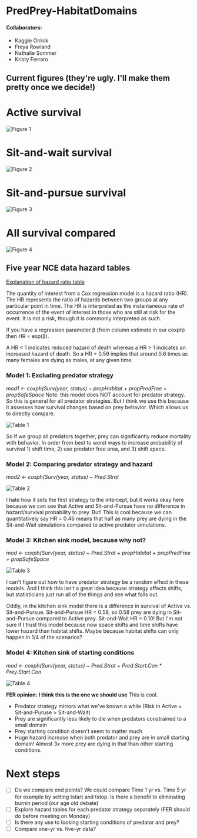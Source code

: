 # PredPrey-HabitatDomains

#### Collaborators:
- Kaggie Orrick
- Freya Rowland
- Nathalie Sommer
- Kristy Ferraro

## Current figures (they're ugly. I'll make them pretty once we decide!)
# Active survival
![Figure 1](Output_Figures/ActivePredSurv.png)

# Sit-and-wait survival
![Figure 2](Output_Figures/SWPredSurv.png)

# Sit-and-pursue survival
![Figure 3](Output_Figures/SPPredSurv.png)

# All survival compared
![Figure 4](Output_Figures/AllSurvival.png)

## Five year NCE data hazard tables

[Explanation of hazard ratio table](<https://www.emilyzabor.com/tutorials/survival_analysis_in_r_tutorial.html#Estimating_survival_curves_with_the_Kaplan-Meier_method>)

The quantity of interest from a Cox regression model is a hazard ratio (HR). The HR represents the ratio of hazards between two groups at any particular point in time.
The HR is interpreted as the instantaneous rate of occurrence of the event of interest in those who are still at risk for the event. It is not a risk, though it is commonly interpreted as such.

If you have a regression parameter β (from column estimate in our coxph) then HR = exp(β).

A HR < 1 indicates reduced hazard of death whereas a HR > 1 indicates an increased hazard of death.
So a HR = 0.59 implies that around 0.6 times as many females are dying as males, at any given time.

### Model 1: Excluding predator strategy

*mod1 <- coxph(Surv(year, status) ~ propHabitat + propPredFree + propSafeSpace* 
Note: this model does NOT account for predator strategy. So this is general for all predator strategies. But I think we use this because it assesses how survival changes based on prey behavior. Which allows us to directly compare.

![Table 1](Output_Figures/FiveYrNCEHazardTable.png)

So if we group all predators together, prey can significantly reduce mortality with behavior. In order from best to worst ways to increase probability of survival 1) shift time, 2) use predator free area, and 3) shift space. 

### Model 2: Comparing predator strategy and hazard
*mod2 <- coxph(Surv(year, status) ~ Pred.Strat*

![Table 2](Output_Figures/FiveYrNCEHazardTable_PredStrat.png)

I hate how it sets the first strategy to the intercept, but it works okay here because we can see that Active and Sit-and-Pursue have no difference in hazard/survival probability to prey. But! This is cool because we can quantitatively say HR = 0.46 means that half as many prey are dying in the Sit-and-Wait simulations compared to active predator simulations. 

### Model 3: Kitchen sink model, because why not?
*mod <- coxph(Surv(year, status) ~ Pred.Strat + propHabitat + propPredFree + propSafeSpace*

![Table 3](Output_Figures/FiveYrNCEHazardTable_KitchSink.png)

I can't figure out how to have predator strategy be a random effect in these models. And I think this isn't a great idea because strategy affects shifts, but statisticians just run all of the things and see what falls out. 

Oddly, in the kitchen sink model there is a difference in survival of Active vs. Sit-and-Pursue. Sit-and-Pursue HR = 0.58, so 0.58 prey are dying in Sit-and-Pursue compared to Active prey. Sit-and-Wait HR = 0.10! But I'm not sure if I trust this model because now space shifts and time shifts have lower hazard than habitat shifts. Maybe because habitat shifts can only happen in 1/4 of the scenarios? 

### Model 4: Kitchen sink of starting conditions
*mod <- coxph(Surv(year, status) ~ Pred.Strat + Pred.Start.Con * Prey.Start.Con*

![Table 4](Output_Figures/FiveYrNCEHazardTable_KitchSink2.png)

**FER opinion: I think this is the one we should use**
This is cool. 

- Predator strategy mirrors what we've known a while (Risk in Active = Sit-and-Puruse > Sit-and-Wait)
- Prey are significantly less likely to die when predators constrained to a small domain
- Prey starting condition doesn't seem to matter much
- Huge hazard increase when both predator and prey are in small starting domain! Almost 3x more prey are dying in that than other starting conditions.


# Next steps
- [ ] Do we compare end points? We could compare Time 1 yr vs. Time 5 yr for example by setting tstart and tstop. Is there a benefit to eliminating burnin period (our age old debate)
- [ ] Explore hazard tables for each predator strategy separately (FER should do before meeting on Monday)
- [ ] Is there any use to looking starting conditions of predator and prey?
- [ ] Compare one-yr vs. five-yr data?

